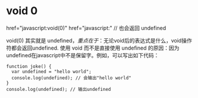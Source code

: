 # void 0

href="javascript:void\(0\)" href="javascript:" // 也会返回 undefined

void\(0\) 其实就是 undefined，_重点在于_：无论void后的表达式是什么，void操作符都会返回undefined. 使用 void 而不是直接使用 undefined 的原因：因为undefined在javascript中不是保留字。例如，可以写出如下代码：

```text
function joke() {
  var undefined = "hello world";
  console.log(undefined); // 会输出"hello world"
}
console.log(undefined); // 输出undefined
```

